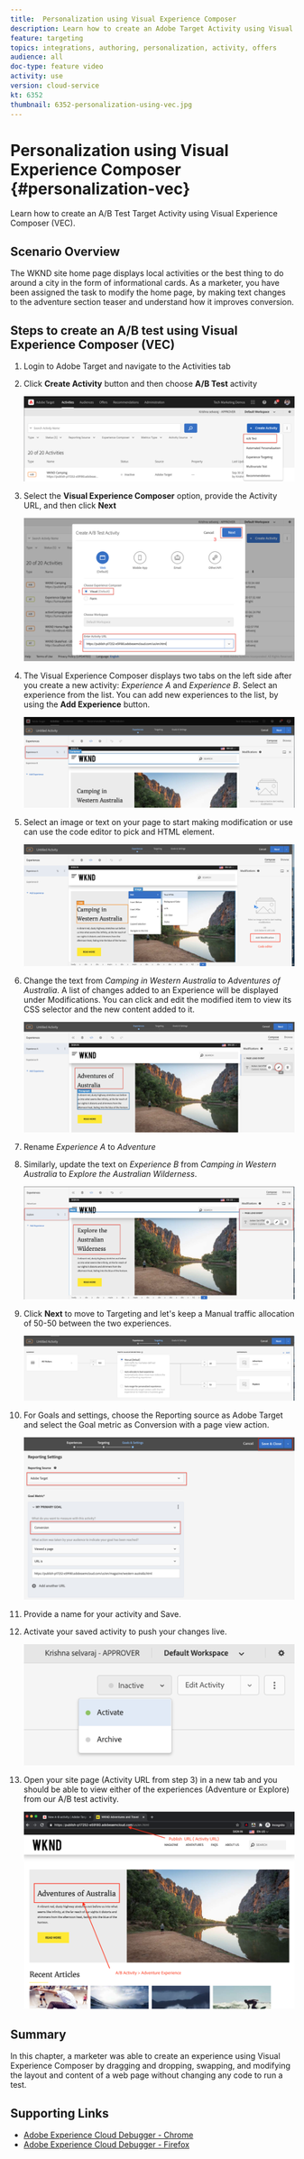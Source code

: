 ```yaml
---
title:  Personalization using Visual Experience Composer
description: Learn how to create an Adobe Target Activity using Visual Experience Composer.
feature: targeting
topics: integrations, authoring, personalization, activity, offers
audience: all
doc-type: feature video
activity: use
version: cloud-service
kt: 6352
thumbnail: 6352-personalization-using-vec.jpg
---
```


# Personalization using Visual Experience Composer {#personalization-vec}

Learn how to create an A/B Test Target Activity using Visual Experience Composer (VEC).


## Scenario Overview

The WKND site home page displays local activities or the best thing to do around a city in the form of informational cards. As a marketer, you have been assigned the task to modify the home page, by making text changes to the adventure section teaser and understand how it improves conversion.

## Steps to create an A/B test using Visual Experience Composer (VEC)

1. Login to Adobe Target and navigate to the Activities tab
2. Click **Create Activity** button and then choose **A/B Test** activity
   
    ![A/B Activity](assets/ab-target-activity.png)

3. Select the **Visual Experience Composer** option,  provide the Activity URL, and then click **Next**

    ![Activity URL](assets/ab-test-url.png)

4. The Visual Experience Composer displays two tabs on the left side after you create a new activity: *Experience A* and *Experience B*. Select an experience from the list. You can add new experiences to the list, by using the **Add Experience** button.

    ![Experience A](assets/experience.png)

5. Select an image or text on your page to start making modification or use can use the code editor to pick and HTML element.

    ![Element](assets/select-element.png)

6. Change the text from *Camping in Western Australia* to *Adventures of Australia*. A list of changes added to an Experience will be displayed under Modifications. You can click and edit the modified item to view its CSS selector and the new content added to it.

    ![Adventures](assets/adventures.png)

7. Rename *Experience A* to *Adventure*
8. Similarly, update the text on *Experience B* from *Camping in Western Australia* to *Explore the Australian Wilderness*.

    ![Explore](assets/explore.png)

9.  Click **Next** to move to Targeting and let's keep a Manual traffic allocation of 50-50 between the two experiences. 
    
    ![Targeting](assets/targeting.png)

10. For Goals and settings, choose the Reporting source as Adobe Target and select the Goal metric as Conversion with a page view action.
    
    ![Goals](assets/goals.png)

11. Provide a name for your activity and Save.
12. Activate your saved activity to push your changes live.
    
    ![Goals](assets/activate.png)

13. Open your site page (Activity URL from step 3) in a new tab and you should be able to view either of the experiences (Adventure or Explore) from our A/B test activity.
    
    ![Goals](assets/publish.png)

## Summary

In this chapter, a marketer was able to create an experience using Visual Experience Composer by dragging and dropping, swapping, and modifying the layout and content of a web page without changing any code to run a test.

## Supporting Links

* [Adobe Experience Cloud Debugger - Chrome](https://chrome.google.com/webstore/detail/adobe-experience-cloud-de/ocdmogmohccmeicdhlhhgepeaijenapj) 
* [Adobe Experience Cloud Debugger - Firefox](https://addons.mozilla.org/en-US/firefox/addon/adobe-experience-platform-dbg/)